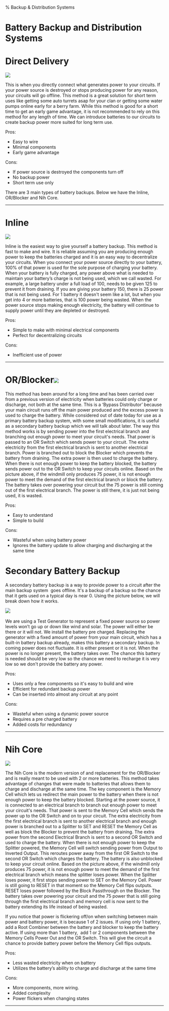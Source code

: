 % Backup & Distribution Systems

# Battery Backup and Distribution Systems

# Direct Delivery

![](images/image86.png)

This is when you directly connect what generates power to your circuits.
If your power source is destroyed or stops producing power for any
reason, your circuits will go offline. This method is a great solution
for short term uses like getting some auto turrets asap for your clan or
getting some water pumps online early for a berry farm. While this
method is good for a short time to get an early game advantage, it is
not recommended to rely on this method for any length of time. We can
introduce batteries to our circuits to create backup power more suited
for long term use.

Pros:

- Easy to wire
- Minimal components
- Early game advantage

Cons:

- If power source is destroyed the components turn off
- No backup power
- Short term use only

There are 3 main types of battery backups. Below we have the Inline,
OR/Blocker and Nih Core.

---

# Inline

![](images/image26.png)

Inline is the easiest way to give yourself a battery backup. This method
is fast to make and wire. It is reliable assuming you are producing
enough power to keep the batteries charged and it is an easy way to
decentralize your circuits. When you connect your power source directly
to your battery, 100% of that power is used for the sole purpose of
charging your battery. When your battery is fully charged, any power
above what is needed to maintain your battery’s charge is not being
used, which we call wasted. For example, a large battery under a full
load of 100, needs to be given 125 to prevent it from draining. If you
are giving your battery 150, there is 25 power that is not being used.
For 1 battery it doesn't seem like a lot, but when you get into 4 or
more batteries, that is 100 power being wasted. When the power source
stops making enough electricity, the battery will continue to supply
power until they are depleted or destroyed.

Pros:

- Simple to make with minimal electrical components
- Perfect for decentralizing circuits

Cons:

- Inefficient use of power

---

# OR/Blocker![](images/image32.png)

This method has been around for a long time and has been carried over
from a previous version of electricity when batteries could only charge
or discharge, not both at the same time. This is a ‘Bypass Distributor’
because your main circuit runs off the main power produced and the
excess power is used to charge the battery. While considered out of date
today for use as a primary battery backup system, with some small
modifications, it is useful as a secondary battery backup which we will
talk about later. The way this method works is by sending power into the
first electrical branch and branching out enough power to meet your
circuit's needs. That power is passed to an OR Switch which sends power
to your circuit. The extra electricity from the first electrical branch
is sent to another electrical branch. Power is branched out to block the
Blocker which prevents the battery from draining. The extra power is
then used to charge the battery. When there is not enough power to keep
the battery blocked, the battery sends power out to the OR Switch to
keep your circuits online. Based on the picture above, if the windmill
only produces 75 power, it is not enough power to meet the demand of the
first electrical branch or block the battery. The battery takes over
powering your circuit but the 75 power is still coming out of the first
electrical branch. The power is still there, it is just not being used,
it is wasted.

Pros:

- Easy to understand
- Simple to build

Cons:

- Wasteful when using battery power
- Ignores the battery update to allow charging and discharging at the
  same time

# Secondary Battery Backup

A secondary battery backup is a way to provide power to a circuit after
the main backup system  goes offline. It's a backup of a backup so the
chance that it gets used on a typical day is near 0. Using the picture
below, we will break down how it works.

![](images/image109.png) 

We are using a Test Generator to represent a fixed power source so power
levels won’t go up or down like wind and solar. The power will either be
there or it will not. We install the battery pre charged. Replacing the
generator with a fixed amount of power from your main circuit, which has
a built-in battery backup already, makes this battery a secondary
backup. In coming power does not fluctuate. It is either present or it
is not. When the power is no longer present, the battery takes over. The
chance this battery is needed should be very low so the chance we need
to recharge it is very low so we don't provide the battery any power.

Pros:

- Uses only a few components so it's easy to build and wire
- Efficient for redundant backup power
- Can be inserted into almost any circuit at any point

Cons:

- Wasteful when using a dynamic power source
- Requires a pre charged battery
- Added costs for redundancy  

---

# Nih Core 

![](images/image87.png)

The Nih Core is the modern version of and replacement for the OR/Blocker
and is really meant to be used with 2 or more batteries. This method
takes advantage of changes that were made to batteries that allows them
to charge and discharge at the same time. The key component is the
Memory Cell which lets us redirect the main power to the battery when
there is not enough power to keep the battery blocked. Starting at the
power source, it is connected to an electrical branch to branch out
enough power to meet your circuit's needs. That power is sent to the
Memory Cell which sends the power up to the OR Switch and on to your
circuit. The extra electricity from the first electrical branch is sent
to another electrical branch and enough power is branched out to a
Splitter to SET and RESET the Memory Cell as well as block the Blocker
to prevent the battery from draining. The extra power from the second
Electrical Branch is sent to a second OR Switch and used to charge the
battery. When there is not enough power to keep the Splitter powered,
the Memory Cell will switch sending power from Output to Inverted
Output. This reroutes power away from the first OR Switch to the second
OR Switch which charges the battery. The battery is also unblocked to
keep your circuit online. Based on the picture above, if the windmill
only produces 75 power, it is not enough power to meet the demand of the
first electrical branch which means the splitter loses power. When the
Splitter loses power, it first stops sending power to SET on the Memory
Cell. Power is still going to RESET in that moment so the Memory Cell
flips outputs. RESET loses power followed by the Block Passthrough on
the Blocker. The battery takes over powering your circuit and the 75
power that is still going through the first electrical branch and memory
cell is now sent to the battery extending its life instead of being
wasted.

If you notice that power is flickering off/on when switching between
main power and battery power, it is because 1 of 2 issues. If using only
1 battery, add a Root Combiner between the battery and blocker to keep
the battery active. If using more than 1 battery,  add 1 or 2 components
between the Memory Cells Power Out and the OR Switch. This will give the
circuit a chance to provide battery power before the Memory Cell flips
outputs.

Pros:

- Less wasted electricity when on battery
- Utilizes the battery’s ability to charge and discharge at the same
  time

Cons:

- More components, more wiring.
- Added complexity
- Power flickers when changing states

---

